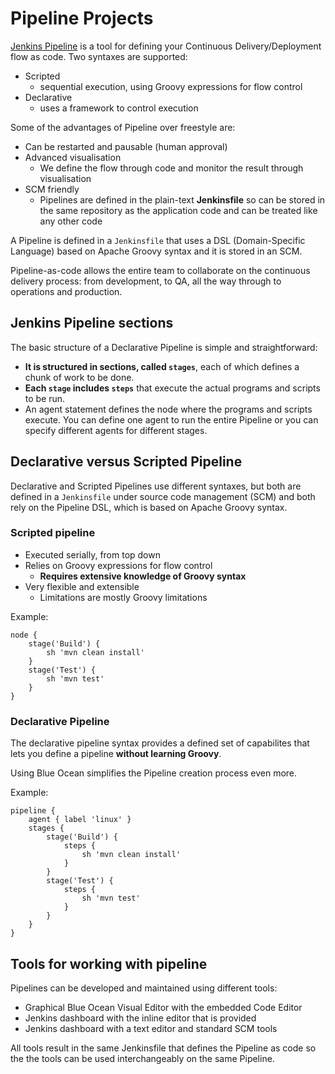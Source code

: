 
# Pipeline Projects

[Jenkins Pipeline](https://www.jenkins.io/doc/book/pipeline/) is a tool for defining your Continuous Delivery/Deployment flow as code. Two syntaxes are supported:

- Scripted
    - sequential execution, using Groovy expressions for flow control
- Declarative
    - uses a framework to control execution

Some of the advantages of Pipeline over freestyle are:

- Can be restarted and pausable (human approval)
- Advanced visualisation
    - We define the flow through code and monitor the result through visualisation
- SCM friendly
    - Pipelines are defined in the plain-text **Jenkinsfile** so can be stored in the same repository as the application code and can be treated like any other code

A Pipeline is defined in a `Jenkinsfile` that uses a DSL (Domain-Specific Language) based on Apache Groovy syntax and it is stored in an SCM. 

Pipeline-as-code allows the entire team to collaborate on the continuous delivery process: from development, to QA, all the way through to operations and production.

## Jenkins Pipeline sections

The basic structure of a Declarative Pipeline is simple and straightforward:

- **It is structured in sections, called `stages`**, each of which defines a chunk of work to be done.
- **Each `stage` includes `steps`** that execute the actual programs and scripts to be run.
- An agent statement defines the node where the programs and scripts execute. You can define one agent to run the entire Pipeline or you can specify different agents for different stages.

## Declarative versus Scripted Pipeline

Declarative and Scripted Pipelines use different syntaxes, but both are defined in a `Jenkinsfile` under source code management (SCM) and both rely on the Pipeline DSL, which is based on Apache Groovy syntax.

### Scripted pipeline

- Executed serially, from top down
- Relies on Groovy expressions for flow control
    - **Requires extensive knowledge of Groovy syntax**
- Very flexible and extensible
    - Limitations are mostly Groovy limitations

Example:

```
node {
    stage('Build') {
        sh 'mvn clean install'
    }
    stage('Test') {
        sh 'mvn test'
    }
}

```

### Declarative Pipeline

The declarative pipeline syntax provides a defined set of capabilites that lets you define a pipeline **without learning Groovy**.

Using Blue Ocean simplifies the Pipeline creation process even more.

Example:

```
pipeline {
    agent { label 'linux' }
    stages {
        stage('Build') {
            steps {
                sh 'mvn clean install'
            }
        }
        stage('Test') {
            steps {
                sh 'mvn test'
            }
        }
    }
}
```

## Tools for working with pipeline

Pipelines can be developed and maintained using different tools:

- Graphical Blue Ocean Visual Editor with the embedded Code Editor
- Jenkins dashboard with the inline editor that is provided
- Jenkins dashboard with a text editor and standard SCM tools

All tools result in the same Jenkinsfile that defines the Pipeline as code so the the tools can be used interchangeably on the same Pipeline.